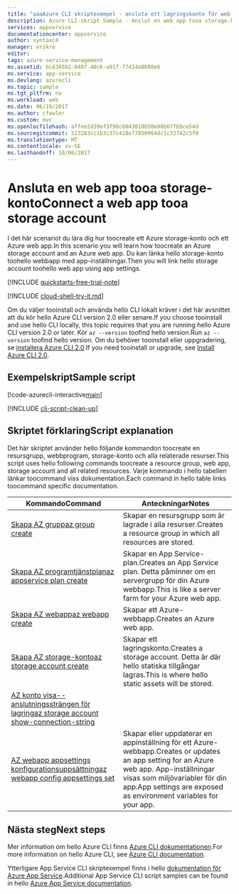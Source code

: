 ```yaml
---
title: "aaaAzure CLI skriptexempel - ansluta ett lagringskonto för web app tooa | Microsoft Docs"
description: Azure CLI-skript Sample - Anslut en web app tooa storage-konto
services: appservice
documentationcenter: appservice
author: syntaxc4
manager: erikre
editor: 
tags: azure-service-management
ms.assetid: bc8345b2-8487-40c6-a91f-77414e8688e6
ms.service: app-service
ms.devlang: azurecli
ms.topic: sample
ms.tgt_pltfrm: na
ms.workload: web
ms.date: 06/19/2017
ms.author: cfowler
ms.custom: mvc
ms.openlocfilehash: affee2d39ef3f98c6043010850e08b67fb9ce54d
ms.sourcegitcommit: 523283cc1b3c37c428e77850964dc1c33742c5f0
ms.translationtype: MT
ms.contentlocale: sv-SE
ms.lasthandoff: 10/06/2017
---
```

# <a name="connect-a-web-app-tooa-storage-account"></a><span data-ttu-id="0bfef-103">Ansluta en web app tooa storage-konto</span><span class="sxs-lookup"><span data-stu-id="0bfef-103">Connect a web app tooa storage account</span></span>

<span data-ttu-id="0bfef-104">I det här scenariot du lära dig hur toocreate ett Azure storage-konto och ett Azure web app.</span><span class="sxs-lookup"><span data-stu-id="0bfef-104">In this scenario you will learn how toocreate an Azure storage account and an Azure web app.</span></span> <span data-ttu-id="0bfef-105">Du kan länka hello storage-konto toohello webbapp med app-inställningar.</span><span class="sxs-lookup"><span data-stu-id="0bfef-105">Then you will link hello storage account toohello web app using app settings.</span></span>

[!INCLUDE [quickstarts-free-trial-note](../../../includes/quickstarts-free-trial-note.md)]

[!INCLUDE [cloud-shell-try-it.md](../../../includes/cloud-shell-try-it.md)]

<span data-ttu-id="0bfef-106">Om du väljer tooinstall och använda hello CLI lokalt kräver i det här avsnittet att du kör hello Azure CLI version 2.0 eller senare.</span><span class="sxs-lookup"><span data-stu-id="0bfef-106">If you choose tooinstall and use hello CLI locally, this topic requires that you are running hello Azure CLI version 2.0 or later.</span></span> <span data-ttu-id="0bfef-107">Kör `az --version` toofind hello version.</span><span class="sxs-lookup"><span data-stu-id="0bfef-107">Run `az --version` toofind hello version.</span></span> <span data-ttu-id="0bfef-108">Om du behöver tooinstall eller uppgradering, se [installera Azure CLI 2.0]( /cli/azure/install-azure-cli).</span><span class="sxs-lookup"><span data-stu-id="0bfef-108">If you need tooinstall or upgrade, see [Install Azure CLI 2.0]( /cli/azure/install-azure-cli).</span></span> 


## <a name="sample-script"></a><span data-ttu-id="0bfef-109">Exempelskript</span><span class="sxs-lookup"><span data-stu-id="0bfef-109">Sample script</span></span>

[!code-azurecli-interactive[main](../../../cli_scripts/app-service/connect-to-storage/connect-to-storage.sh "Azure Storage")]

[!INCLUDE [cli-script-clean-up](../../../includes/cli-script-clean-up.md)]

## <a name="script-explanation"></a><span data-ttu-id="0bfef-110">Skriptet förklaring</span><span class="sxs-lookup"><span data-stu-id="0bfef-110">Script explanation</span></span>

<span data-ttu-id="0bfef-111">Det här skriptet använder hello följande kommandon toocreate en resursgrupp, webbprogram, storage-konto och alla relaterade resurser.</span><span class="sxs-lookup"><span data-stu-id="0bfef-111">This script uses hello following commands toocreate a resource group, web app, storage account and all related resources.</span></span> <span data-ttu-id="0bfef-112">Varje kommando i hello tabellen länkar toocommand viss dokumentation.</span><span class="sxs-lookup"><span data-stu-id="0bfef-112">Each command in hello table links toocommand specific documentation.</span></span>

| <span data-ttu-id="0bfef-113">Kommando</span><span class="sxs-lookup"><span data-stu-id="0bfef-113">Command</span></span> | <span data-ttu-id="0bfef-114">Anteckningar</span><span class="sxs-lookup"><span data-stu-id="0bfef-114">Notes</span></span> |
|---|---|
| [<span data-ttu-id="0bfef-115">Skapa AZ grupp</span><span class="sxs-lookup"><span data-stu-id="0bfef-115">az group create</span></span>](https://docs.microsoft.com/cli/azure/group#create) | <span data-ttu-id="0bfef-116">Skapar en resursgrupp som är lagrade i alla resurser.</span><span class="sxs-lookup"><span data-stu-id="0bfef-116">Creates a resource group in which all resources are stored.</span></span> |
| [<span data-ttu-id="0bfef-117">Skapa AZ programtjänstplan</span><span class="sxs-lookup"><span data-stu-id="0bfef-117">az appservice plan create</span></span>](https://docs.microsoft.com/cli/azure/appservice/plan#create) | <span data-ttu-id="0bfef-118">Skapar en App Service-plan.</span><span class="sxs-lookup"><span data-stu-id="0bfef-118">Creates an App Service plan.</span></span> <span data-ttu-id="0bfef-119">Detta påminner om en servergrupp för din Azure webbapp.</span><span class="sxs-lookup"><span data-stu-id="0bfef-119">This is like a server farm for your Azure web app.</span></span> |
| [<span data-ttu-id="0bfef-120">Skapa AZ webapp</span><span class="sxs-lookup"><span data-stu-id="0bfef-120">az webapp create</span></span>](https://docs.microsoft.com/cli/azure/webapp#create) | <span data-ttu-id="0bfef-121">Skapar ett Azure-webbapp.</span><span class="sxs-lookup"><span data-stu-id="0bfef-121">Creates an Azure web app.</span></span> |
| [<span data-ttu-id="0bfef-122">Skapa AZ storage-konto</span><span class="sxs-lookup"><span data-stu-id="0bfef-122">az storage account create</span></span>](https://docs.microsoft.com/cli/azure/storage/account#create) | <span data-ttu-id="0bfef-123">Skapar ett lagringskonto.</span><span class="sxs-lookup"><span data-stu-id="0bfef-123">Creates a storage account.</span></span> <span data-ttu-id="0bfef-124">Detta är där hello statiska tillgångar lagras.</span><span class="sxs-lookup"><span data-stu-id="0bfef-124">This is where hello static assets will be stored.</span></span> |
| [<span data-ttu-id="0bfef-125">AZ konto visa--anslutningssträngen för lagring</span><span class="sxs-lookup"><span data-stu-id="0bfef-125">az storage account show-connection-string</span></span>](https://docs.microsoft.com/cli/azure/storage/account#show-connection-string) | |
| [<span data-ttu-id="0bfef-126">AZ webapp appsettings konfigurationsuppsättning</span><span class="sxs-lookup"><span data-stu-id="0bfef-126">az webapp config appsettings set</span></span>](https://docs.microsoft.com/cli/azure/webapp/config/appsettings#set) | <span data-ttu-id="0bfef-127">Skapar eller uppdaterar en appinställning för ett Azure-webbapp.</span><span class="sxs-lookup"><span data-stu-id="0bfef-127">Creates or updates an app setting for an Azure web app.</span></span> <span data-ttu-id="0bfef-128">App-inställningar visas som miljövariabler för din app.</span><span class="sxs-lookup"><span data-stu-id="0bfef-128">App settings are exposed as environment variables for your app.</span></span> |

## <a name="next-steps"></a><span data-ttu-id="0bfef-129">Nästa steg</span><span class="sxs-lookup"><span data-stu-id="0bfef-129">Next steps</span></span>

<span data-ttu-id="0bfef-130">Mer information om hello Azure CLI finns [Azure CLI dokumentationen](https://docs.microsoft.com/cli/azure/overview).</span><span class="sxs-lookup"><span data-stu-id="0bfef-130">For more information on hello Azure CLI, see [Azure CLI documentation](https://docs.microsoft.com/cli/azure/overview).</span></span>

<span data-ttu-id="0bfef-131">Ytterligare App Service CLI skriptexempel finns i hello [dokumentation för Azure App Service](../app-service-cli-samples.md).</span><span class="sxs-lookup"><span data-stu-id="0bfef-131">Additional App Service CLI script samples can be found in hello [Azure App Service documentation](../app-service-cli-samples.md).</span></span>
